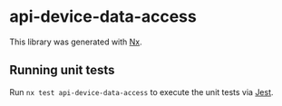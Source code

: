 # api-device-data-access

This library was generated with [Nx](https://nx.dev).

## Running unit tests

Run `nx test api-device-data-access` to execute the unit tests via [Jest](https://jestjs.io).
